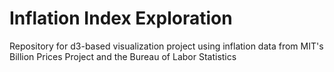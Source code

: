 # Inflation Index Exploration
Repository for d3-based visualization project using inflation data from MIT's Billion Prices Project and the Bureau of Labor Statistics
